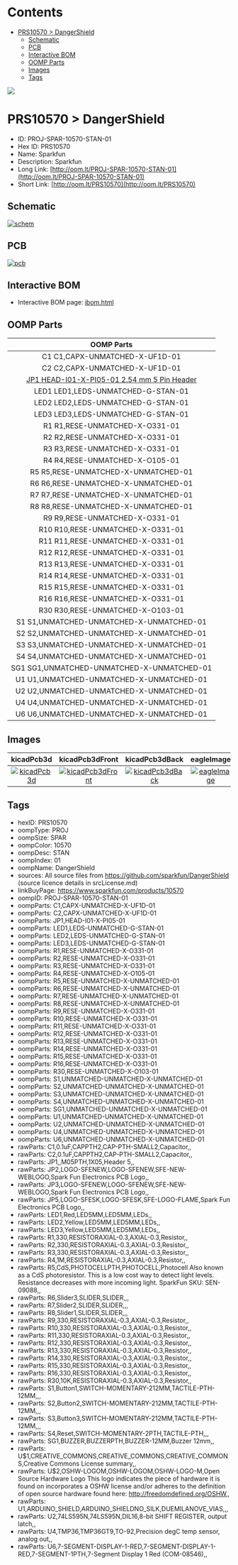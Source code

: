 



Contents
========

* [PRS10570 > DangerShield](#prs10570--dangershield)
	* [Schematic](#schematic)
	* [PCB](#pcb)
	* [Interactive BOM](#interactive-bom)
	* [OOMP Parts](#oomp-parts)
	* [Images](#images)
	* [Tags](#tags)
  
![][im]
# PRS10570 > DangerShield

- ID: PROJ-SPAR-10570-STAN-01
- Hex ID: PRS10570
- Name: Sparkfun
- Description: Sparkfun
- Long Link: [http://oom.lt/PROJ-SPAR-10570-STAN-01](http://oom.lt/PROJ-SPAR-10570-STAN-01)
- Short Link: [http://oom.lt/PRS10570](http://oom.lt/PRS10570)

## Schematic
  
[![schem](eagleSchemImage.png)](eagleSchemImage.png)
## PCB
  
[![pcb](eagleImage.png)](eagleImage.png)
## Interactive BOM

- Interactive BOM page: [ibom.html](https://htmlpreview.github.io/?https://github.com/oomlout/oomlout_OOMP_projects/blob/main/PROJ-SPAR-10570-STAN-01/kicad/bom/ibom.html)

## OOMP Parts
  

|OOMP Parts|
| :---: |
|C1 C1,CAPX-UNMATCHED-X-UF1D-01|
|C2 C2,CAPX-UNMATCHED-X-UF1D-01|
|[JP1 HEAD-I01-X-PI05-01 2.54 mm 5 Pin Header](https://github.com/oomlout/oomlout_OOMP_parts/tree/main/HEAD-I01-X-PI05-01/)|
|LED1 LED1,LEDS-UNMATCHED-G-STAN-01|
|LED2 LED2,LEDS-UNMATCHED-G-STAN-01|
|LED3 LED3,LEDS-UNMATCHED-G-STAN-01|
|R1 R1,RESE-UNMATCHED-X-O331-01|
|R2 R2,RESE-UNMATCHED-X-O331-01|
|R3 R3,RESE-UNMATCHED-X-O331-01|
|R4 R4,RESE-UNMATCHED-X-O105-01|
|R5 R5,RESE-UNMATCHED-X-UNMATCHED-01|
|R6 R6,RESE-UNMATCHED-X-UNMATCHED-01|
|R7 R7,RESE-UNMATCHED-X-UNMATCHED-01|
|R8 R8,RESE-UNMATCHED-X-UNMATCHED-01|
|R9 R9,RESE-UNMATCHED-X-O331-01|
|R10 R10,RESE-UNMATCHED-X-O331-01|
|R11 R11,RESE-UNMATCHED-X-O331-01|
|R12 R12,RESE-UNMATCHED-X-O331-01|
|R13 R13,RESE-UNMATCHED-X-O331-01|
|R14 R14,RESE-UNMATCHED-X-O331-01|
|R15 R15,RESE-UNMATCHED-X-O331-01|
|R16 R16,RESE-UNMATCHED-X-O331-01|
|R30 R30,RESE-UNMATCHED-X-O103-01|
|S1 S1,UNMATCHED-UNMATCHED-X-UNMATCHED-01|
|S2 S2,UNMATCHED-UNMATCHED-X-UNMATCHED-01|
|S3 S3,UNMATCHED-UNMATCHED-X-UNMATCHED-01|
|S4 S4,UNMATCHED-UNMATCHED-X-UNMATCHED-01|
|SG1 SG1,UNMATCHED-UNMATCHED-X-UNMATCHED-01|
|U1 U1,UNMATCHED-UNMATCHED-X-UNMATCHED-01|
|U2 U2,UNMATCHED-UNMATCHED-X-UNMATCHED-01|
|U4 U4,UNMATCHED-UNMATCHED-X-UNMATCHED-01|
|U6 U6,UNMATCHED-UNMATCHED-X-UNMATCHED-01|

## Images
  
  

|kicadPcb3d|kicadPcb3dFront|kicadPcb3dBack|eagleImage|eagleSchemImage|
| :---: | :---: | :---: | :---: | :---: |
|[![kicadPcb3d](kicadPcb3d_140.png)](kicadPcb3d.png)|[![kicadPcb3dFront](kicadPcb3dFront_140.png)](kicadPcb3dFront.png)|[![kicadPcb3dBack](kicadPcb3dBack_140.png)](kicadPcb3dBack.png)|[![eagleImage](eagleImage_140.png)](eagleImage.png)|[![eagleSchemImage](eagleSchemImage_140.png)](eagleSchemImage.png)|

## Tags

- hexID: PRS10570
- oompType: PROJ
- oompSize: SPAR
- oompColor: 10570
- oompDesc: STAN
- oompIndex: 01
- oompName: DangerShield
- sources: All source files from https://github.com/sparkfun/DangerShield (source licence details in srcLicense.md)
- linkBuyPage: https://www.sparkfun.com/products/10570
- oompID: PROJ-SPAR-10570-STAN-01
- oompParts: C1,CAPX-UNMATCHED-X-UF1D-01
- oompParts: C2,CAPX-UNMATCHED-X-UF1D-01
- oompParts: JP1,HEAD-I01-X-PI05-01
- oompParts: LED1,LEDS-UNMATCHED-G-STAN-01
- oompParts: LED2,LEDS-UNMATCHED-G-STAN-01
- oompParts: LED3,LEDS-UNMATCHED-G-STAN-01
- oompParts: R1,RESE-UNMATCHED-X-O331-01
- oompParts: R2,RESE-UNMATCHED-X-O331-01
- oompParts: R3,RESE-UNMATCHED-X-O331-01
- oompParts: R4,RESE-UNMATCHED-X-O105-01
- oompParts: R5,RESE-UNMATCHED-X-UNMATCHED-01
- oompParts: R6,RESE-UNMATCHED-X-UNMATCHED-01
- oompParts: R7,RESE-UNMATCHED-X-UNMATCHED-01
- oompParts: R8,RESE-UNMATCHED-X-UNMATCHED-01
- oompParts: R9,RESE-UNMATCHED-X-O331-01
- oompParts: R10,RESE-UNMATCHED-X-O331-01
- oompParts: R11,RESE-UNMATCHED-X-O331-01
- oompParts: R12,RESE-UNMATCHED-X-O331-01
- oompParts: R13,RESE-UNMATCHED-X-O331-01
- oompParts: R14,RESE-UNMATCHED-X-O331-01
- oompParts: R15,RESE-UNMATCHED-X-O331-01
- oompParts: R16,RESE-UNMATCHED-X-O331-01
- oompParts: R30,RESE-UNMATCHED-X-O103-01
- oompParts: S1,UNMATCHED-UNMATCHED-X-UNMATCHED-01
- oompParts: S2,UNMATCHED-UNMATCHED-X-UNMATCHED-01
- oompParts: S3,UNMATCHED-UNMATCHED-X-UNMATCHED-01
- oompParts: S4,UNMATCHED-UNMATCHED-X-UNMATCHED-01
- oompParts: SG1,UNMATCHED-UNMATCHED-X-UNMATCHED-01
- oompParts: U1,UNMATCHED-UNMATCHED-X-UNMATCHED-01
- oompParts: U2,UNMATCHED-UNMATCHED-X-UNMATCHED-01
- oompParts: U4,UNMATCHED-UNMATCHED-X-UNMATCHED-01
- oompParts: U6,UNMATCHED-UNMATCHED-X-UNMATCHED-01
- rawParts: C1,0.1uF,CAPPTH2,CAP-PTH-SMALL2,Capacitor,,
- rawParts: C2,0.1uF,CAPPTH2,CAP-PTH-SMALL2,Capacitor,,
- rawParts: JP1,,M05PTH,1X05,Header 5,,
- rawParts: JP2,LOGO-SFENEW,LOGO-SFENEW,SFE-NEW-WEBLOGO,Spark Fun Electronics PCB Logo,,
- rawParts: JP3,LOGO-SFENEW,LOGO-SFENEW,SFE-NEW-WEBLOGO,Spark Fun Electronics PCB Logo,,
- rawParts: JP5,LOGO-SFESK,LOGO-SFESK,SFE-LOGO-FLAME,Spark Fun Electronics PCB Logo,,
- rawParts: LED1,Red,LED5MM,LED5MM,LEDs,,
- rawParts: LED2,Yellow,LED5MM,LED5MM,LEDs,,
- rawParts: LED3,Yellow,LED5MM,LED5MM,LEDs,,
- rawParts: R1,330,RESISTORAXIAL-0.3,AXIAL-0.3,Resistor,,
- rawParts: R2,330,RESISTORAXIAL-0.3,AXIAL-0.3,Resistor,,
- rawParts: R3,330,RESISTORAXIAL-0.3,AXIAL-0.3,Resistor,,
- rawParts: R4,1M,RESISTORAXIAL-0.3,AXIAL-0.3,Resistor,,
- rawParts: R5,CdS,PHOTOCELLPTH,PHOTOCELL,Photocell Also known as a CdS photoresistor. This is a low cost way to detect light levels. Resistance decreases with more incoming light. SparkFun SKU: SEN-09088,,
- rawParts: R6,Slider3,SLIDER,SLIDER,,,
- rawParts: R7,Slider2,SLIDER,SLIDER,,,
- rawParts: R8,Slider1,SLIDER,SLIDER,,,
- rawParts: R9,330,RESISTORAXIAL-0.3,AXIAL-0.3,Resistor,,
- rawParts: R10,330,RESISTORAXIAL-0.3,AXIAL-0.3,Resistor,,
- rawParts: R11,330,RESISTORAXIAL-0.3,AXIAL-0.3,Resistor,,
- rawParts: R12,330,RESISTORAXIAL-0.3,AXIAL-0.3,Resistor,,
- rawParts: R13,330,RESISTORAXIAL-0.3,AXIAL-0.3,Resistor,,
- rawParts: R14,330,RESISTORAXIAL-0.3,AXIAL-0.3,Resistor,,
- rawParts: R15,330,RESISTORAXIAL-0.3,AXIAL-0.3,Resistor,,
- rawParts: R16,330,RESISTORAXIAL-0.3,AXIAL-0.3,Resistor,,
- rawParts: R30,10K,RESISTORAXIAL-0.3,AXIAL-0.3,Resistor,,
- rawParts: S1,Button1,SWITCH-MOMENTARY-212MM,TACTILE-PTH-12MM,,,
- rawParts: S2,Button2,SWITCH-MOMENTARY-212MM,TACTILE-PTH-12MM,,,
- rawParts: S3,Button3,SWITCH-MOMENTARY-212MM,TACTILE-PTH-12MM,,,
- rawParts: S4,Reset,SWITCH-MOMENTARY-2PTH,TACTILE-PTH,,,
- rawParts: SG1,BUZZER,BUZZERPTH,BUZZER-12MM,Buzzer 12mm,,
- rawParts: U$1,CREATIVE_COMMONS,CREATIVE_COMMONS,CREATIVE_COMMONS,Creative Commons License summary,,
- rawParts: U$2,OSHW-LOGOM,OSHW-LOGOM,OSHW-LOGO-M,Open Source Hardware Logo This logo indicates the piece of hardware it is found on incorporates a OSHW license and/or adheres to the definition of open source hardware found here: http://freedomdefined.org/OSHW,,
- rawParts: U1,ARDUINO_SHIELD,ARDUINO_SHIELDNO_SILK,DUEMILANOVE_VIAS,,,
- rawParts: U2,74LS595N,74LS595N,DIL16,8-bit SHIFT REGISTER, output latch,,
- rawParts: U4,TMP36,TMP36GT9,TO-92,Precision degC temp sensor, analog out,,
- rawParts: U6,7-SEGMENT-DISPLAY-1-RED,7-SEGMENT-DISPLAY-1-RED,7-SEGMENT-1PTH,7-Segment Display 1 Red (COM-08546),,



[im]: kicadPcb3d_450.png
